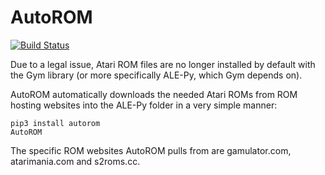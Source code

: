 # AutoROM

[![Build Status](https://travis-ci.com/PettingZoo-Team/AutoROM.svg?branch=master)](https://travis-ci.com/PettingZoo-Team/AutoROM)

Due to a legal issue, Atari ROM files are no longer installed by default with the Gym library (or more specifically ALE-Py, which Gym depends on).

AutoROM automatically downloads the needed Atari ROMs from ROM hosting websites into the ALE-Py folder in a very simple manner:

```
pip3 install autorom
AutoROM
```

 The specific ROM websites AutoROM pulls from are gamulator.com, atarimania.com and s2roms.cc.
